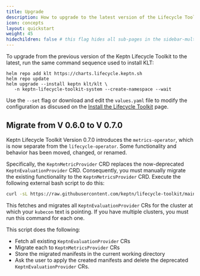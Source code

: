 ```yaml
---
title: Upgrade
description: How to upgrade to the latest version of the Lifecycle Toolkit
icon: concepts
layout: quickstart
weight: 45
hidechildren: false # this flag hides all sub-pages in the sidebar-multicard.html
---
```


To upgrade from the previous version of the Keptn Lifecycle Toolkit to the latest,
run the same command sequence used to install KLT:

```shell
helm repo add klt https://charts.lifecycle.keptn.sh
helm repo update
helm upgrade --install keptn klt/klt \
   -n keptn-lifecycle-toolkit-system --create-namespace --wait
```

Use the `--set` flag or download and edit the `values.yaml` file
to modify the configuration as discused on the
[Install the Lifecycle Toolkit](install) page.

## Migrate from V 0.6.0 to V 0.7.0

Keptn Lifecycle Toolkit Version 0.7.0
introduces the `metrics-operator`,
which is now separate from the `lifecycle-operator`.
Some functionality and behavior has been moved, changed, or renamed.

Specifically, the `KeptnMetricProvider` CRD replaces
the now-deprecated `KeptnEvaluationProvider` CRD.
Consequently, you must manually migrate the existing functionality
to the `KeptnMetricsProvider` CRD.
Execute the following external bash script to do this:

```sh
curl -sL https://raw.githubusercontent.com/keptn/lifecycle-toolkit/main/.github/scripts/keptnevaluationprovider_migrator.sh | bash
```

This fetches and migrates all `KeptnEvaluationProvider` CRs
for the cluster at which your `kubecon` text is pointing.
If you have multiple clusters,
you must run this command for each one.

This script does the following:

* Fetch all existing `KeptnEvaluationProvider` CRs
* Migrate each to `KeptnMetricsProvider` CRs
* Store the migrated manifests in the current working directory
* Ask the user to apply the created manifests
  and delete the deprecated `KeptnEvaluationProvider` CRs.
